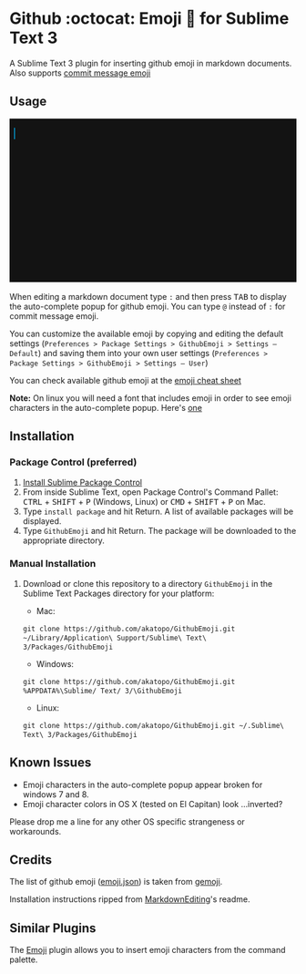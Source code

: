 # Github :octocat: Emoji :panda_face: for Sublime Text 3

A Sublime Text 3 plugin for inserting github emoji in markdown documents. Also supports [commit message emoji](https://github.com/dannyfritz/commit-message-emoji)

## Usage

<img src="screenshots/emoji-completions.gif" alt="emoji completion" style="width:523px">

When editing a markdown document type `:` and then press <kbd>TAB</kbd> to display the auto-complete popup for github emoji. You can type `@` instead of `:` for commit message emoji.

You can customize the available emoji by copying and editing the default settings (`Preferences > Package Settings > GithubEmoji > Settings – Default`) and saving them into your own user settings (`Preferences > Package Settings > GithubEmoji > Settings – User`)

You can check available github emoji at the [emoji cheat sheet](http://www.emoji-cheat-sheet.com/)

**Note:** On linux you will need a font that includes emoji in order to see emoji characters in the auto-complete popup. Here's [one](https://github.com/MorbZ/OpenSansEmoji) 

## Installation

### Package Control (preferred)

1. [Install Sublime Package Control](http://wbond.net/sublime_packages/package_control/installation)
2. From inside Sublime Text, open Package Control's Command Pallet: <kbd>CTRL</kbd> + <kbd>SHIFT</kbd> + <kbd>P</kbd> (Windows, Linux) or <kbd>CMD</kbd> + <kbd>SHIFT</kbd> + <kbd>P</kbd> on Mac.
3. Type `install package` and hit Return. A list of available packages will be displayed.
4. Type `GithubEmoji` and hit Return. The package will be downloaded to the appropriate directory.

### Manual Installation

1. Download or clone this repository to a directory `GithubEmoji` in the Sublime Text Packages directory for your platform:
    * Mac:

    ```shell
    git clone https://github.com/akatopo/GithubEmoji.git ~/Library/Application\ Support/Sublime\ Text\ 3/Packages/GithubEmoji
    ```

    * Windows: 

    ```shell
    git clone https://github.com/akatopo/GithubEmoji.git %APPDATA%\Sublime/ Text/ 3/\GithubEmoji
    ```
    
    * Linux: 
    
    ```shell
    git clone https://github.com/akatopo/GithubEmoji.git ~/.Sublime\ Text\ 3/Packages/GithubEmoji
    ```


## Known Issues

* Emoji characters in the auto-complete popup appear broken for windows 7 and 8.
* Emoji character colors in OS X (tested on El Capitan) look ...inverted?

Please drop me a line for any other OS specific strangeness or workarounds.

## Credits

The list of github emoji ([emoji.json](https://github.com/github/gemoji/blob/3db7811891655d6a50809a32306d552662294c44/db/emoji.json)) is taken from [gemoji](https://github.com/github/gemoji).

Installation instructions ripped from [MarkdownEditing](https://github.com/SublimeText-Markdown/MarkdownEditing)'s readme.

## Similar Plugins

The [Emoji](https://github.com/ethanal/SublimeEmoji/) plugin allows you to insert emoji characters from the command palette.